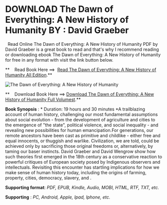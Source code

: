  **DOWNLOAD The Dawn of Everything: A New History of Humanity BY : David Graeber**
=================================================================================

  Read Online The Dawn of Everything: A New History of Humanity PDF by David Graeber is a great book to read and that's why I recommend reading or downloading ebook The Dawn of Everything: A New History of Humanity for free in any format with visit the link button below.

**    Read Book Here ==>  [Read The Dawn of Everything: A New History of Humanity All Edition](https://goodreadbook.site/?book=B08TYBMHGV).**

![The Dawn of Everything: A New History of Humanity](https://i.gr-assets.com/images/S/compressed.photo.goodreads.com/books/1634097447l/59340183.jpg)

**    Download Book Here ==> [Download The Dawn of Everything: A New History of Humanity Full Volumest](https://goodreadbook.site/?book=B08TYBMHGV).**

**Book Synopsis** : \* Duration: 19 hours and 30 minutes *A trailblazing account of human history, challenging our most fundamental assumptions about social evolution - from the development of agriculture and cities to the emergence of "the state", political violence, and social inequality - and revealing new possibilities for human emancipation.For generations, our remote ancestors have been cast as primitive and childlike - either free and equal innocents, or thuggish and warlike. Civilization, we are told, could be achieved only by sacrificing those original freedoms or, alternatively, by taming our baser instincts. David Graeber and David Wengrow show how such theories first emerged in the 18th century as a conservative reaction to powerful critiques of European society posed by Indigenous observers and intellectuals. Revisiting this encounter has startling implications for how we make sense of human history today, including the origins of farming, property, cities, democracy, slavery, and .

**Supporting format**: _PDF, EPUB, Kindle, Audio, MOBI, HTML, RTF, TXT, etc._

**Supporting** : _PC, Android, Apple, Ipad, Iphone, etc._